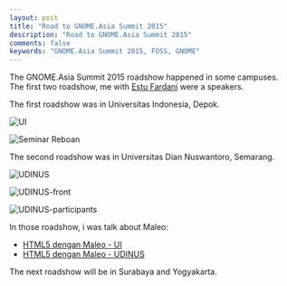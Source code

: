 ```yaml
---
layout: post
title: "Road to GNOME.Asia Summit 2015"
description: "Road to GNOME.Asia Summit 2015"
comments: false
keywords: "GNOME.Asia Summit 2015, FOSS, GNOME"
---
```

The GNOME.Asia Summit 2015 roadshow happened in some campuses. The first two roadshow, me with [Estu Fardani](https://twitter.com/tuanpembual) were a speakers.

The first roadshow was in Universitas Indonesia, Depok.

![UI](https://gitlab.com/cho2/blog-images/raw/master/2015-04-25/ui.jpg)

![Seminar Reboan](https://gitlab.com/cho2/blog-images/raw/master/2015-04-25/seminar-reboan.jpg)

The second roadshow was in Universitas Dian Nuswantoro, Semarang.

![UDINUS](https://gitlab.com/cho2/blog-images/raw/master/2015-04-25/udinus.jpg)

![UDINUS-front](https://gitlab.com/cho2/blog-images/raw/master/2015-04-25/udinus-front.jpg)

![UDINUS-participants](https://gitlab.com/cho2/blog-images/raw/master/2015-04-25/udinus-participants.jpg)

In those roadshow, i was talk about Maleo:
* [HTML5 dengan Maleo - UI](http://www.slideshare.net/cho2marsmellow/maleo)
* [HTML5 dengan Maleo - UDINUS](http://www.slideshare.net/cho2marsmellow/maleo-47176949)

The next roadshow will be in Surabaya and Yogyakarta.
